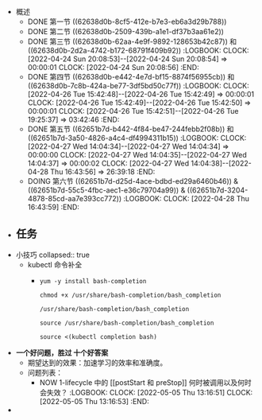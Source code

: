 - 概述
	- DONE 第一节  ((62638d0b-8cf5-412e-b7e3-eb6a3d29b788))
	- DONE 第二节 ((62638d0b-2509-439b-a1e1-df37b3aa61e2))
	- DONE 第三节 ((62638d0b-62aa-4e9f-9892-128653b42c87)) 和 ((62638d0b-2d2a-4742-b172-68791f409b92))
	  :LOGBOOK:
	  CLOCK: [2022-04-24 Sun 20:08:53]--[2022-04-24 Sun 20:08:54] =>  00:00:01
	  CLOCK: [2022-04-24 Sun 20:08:56]
	  :END:
	- DONE 第四节 ((62638d0b-e442-4e7d-bf15-8874f56955cb)) 和 ((62638d0b-7c8b-424a-be77-3df5bd50c77f))
	  :LOGBOOK:
	  CLOCK: [2022-04-26 Tue 15:42:48]--[2022-04-26 Tue 15:42:49] =>  00:00:01
	  CLOCK: [2022-04-26 Tue 15:42:49]--[2022-04-26 Tue 15:42:50] =>  00:00:01
	  CLOCK: [2022-04-26 Tue 15:42:51]--[2022-04-26 Tue 19:25:37] =>  03:42:46
	  :END:
	- DONE 第五节 ((62651b7d-b442-4f84-be47-244febb2f08b)) 和 ((62651b7d-3a50-4826-a4c4-df4994311b15))
	  :LOGBOOK:
	  CLOCK: [2022-04-27 Wed 14:04:34]--[2022-04-27 Wed 14:04:34] =>  00:00:00
	  CLOCK: [2022-04-27 Wed 14:04:35]--[2022-04-27 Wed 14:04:37] =>  00:00:02
	  CLOCK: [2022-04-27 Wed 14:04:38]--[2022-04-28 Thu 16:43:56] =>  26:39:18
	  :END:
	- DOING 第六节 ((62651b7d-d25d-4ace-bdbd-ed29a6460b46)) & ((62651b7d-55c5-4fbc-aec1-e36c79704a99)) & ((62651b7d-3204-4878-85cd-aa7e393cc772))
	  :LOGBOOK:
	  CLOCK: [2022-04-28 Thu 16:43:59]
	  :END:
- 任务
	-
- 小技巧
  collapsed:: true
	- kubectl 命令补全
		- ```shell
		  yum -y install bash-completion
		  
		  chmod +x /usr/share/bash-completion/bash_completion
		  
		  /usr/share/bash-completion/bash_completion
		  
		  source /usr/share/bash-completion/bash_completion
		  
		  source <(kubectl completion bash)
		  ```
- **一个好问题，胜过 十个好答案**
	- 期望达到的效果：加速学习的效率和准确度。
	- 问题列表：
		- NOW 1-lifecycle 中的 [[postStart 和 preStop]] 何时被调用以及何时会失效？
		  :LOGBOOK:
		  CLOCK: [2022-05-05 Thu 13:16:51]
		  CLOCK: [2022-05-05 Thu 13:16:53]
		  :END:
-
